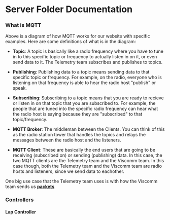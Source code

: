 # Server Folder Documentation

### What is MQTT

[](https://imgur.com/a/QbcLIhO)

Above is a diagram of how MQTT works for our website with specific examples. Here are some definitions of what is in the diagram:

- **Topic**: A topic is basically like a radio frequency where you have to tune in to this specific topic or frequency to actually listen in on it, or even send data to it. The Telemetry team subscribes and publishes to topics.

- **Publishing**: Publishing data to a topic means sending data to that specific topic or frequency. For example, on the radio, everyone who is listening on that frequency is able to hear the radio host "publish" or speak.

- **Subscribing**: Subscribing to a topic means that you are ready to recieve or listen in on that topic that you are subscribed to. For example, the people that are tuned into the specific radio frequency can hear what the radio host is saying because they are "subscribed" to that topic/frequency.

- **MQTT Broker**: The middleman between the Clients. You can think of this as the radio station tower that handles the topics and relays the messages between the radio host and the listeners.

- **MQTT Client**: These are basically the end users that are going to be receiving (subscribed on) or sending (publishing) data. In this case, the two MQTT clients are the Telemetry team and the Viscomm team. In this case though, both the Telemetry team and the Viscomm team are radio hosts and listeners, since we send data to eachother.

One big use case that the Telemetry team uses is with how the Viscomm team sends us [**packets**](README.md#Packets)

### Controllers

#### Lap Controller

